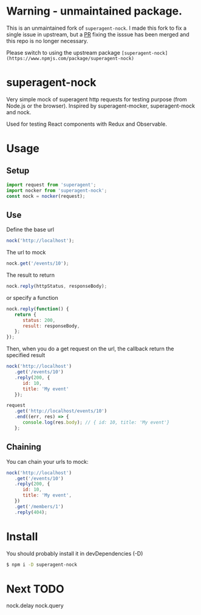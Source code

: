 # Warning - unmaintained package.

This is an unmaintained fork of `superagent-nock`. I made this fork to fix a
single issue in upstream, but a
[PR](https://github.com/lowik/superagent-nock/pull/4) fixing the isssue has been
merged and this repo is no longer necessary.

Please switch to using the upstream package
`[superagent-nock](https://www.npmjs.com/package/superagent-nock)`

# superagent-nock

Very simple mock of superagent http requests for testing purpose (from Node.js
or the browser). Inspired by superagent-mocker, superagent-mock and nock.

Used for testing React components with Redux and Observable.

# Usage

## Setup

```js
import request from 'superagent';
import nocker from 'superagent-nock';
const nock = nocker(request);
```

## Use

Define the base url

```js
nock('http://localhost');
```

The url to mock

```js
nock.get('/events/10');
```

The result to return

```js
nock.reply(httpStatus, responseBody);
```

or specify a function

```js
nock.reply(function() {
   return {
      status: 200,
      result: responseBody,
   };
});
```

Then, when you do a get request on the url, the callback return the specified
result

```js
nock('http://localhost')
   .get('/events/10')
   .reply(200, {
      id: 10,
      title: 'My event'
   });

request
   .get('http://localhost/events/10')
   .end((err, res) => {
      console.log(res.body); // { id: 10, title: 'My event'}
   };
```

## Chaining

You can chain your urls to mock:

```js
nock('http://localhost')
   .get('/events/10')
   .reply(200, {
      id: 10,
      title: 'My event',
   })
   .get('/members/1')
   .reply(404);
```

# Install

You should probably install it in devDependencies (-D)

```sh
$ npm i -D superagent-nock
```

# Next TODO

nock.delay nock.query
